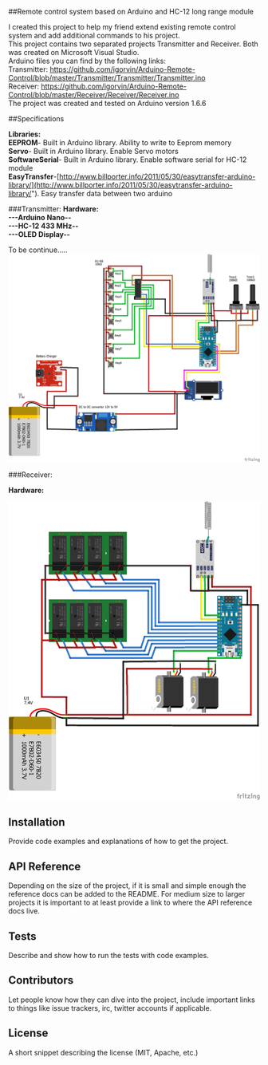 
##Remote control system based on Arduino and HC-12 long range module

I created this project to help my friend extend existing remote control system and add additional commands to his project.<br />
This project contains two separated projects Transmitter and Receiver.
Both was created on Microsoft Visual Studio.<br />
Arduino files you can find by the following links:<br />
Transmitter: https://github.com/igorvin/Arduino-Remote-Control/blob/master/Transmitter/Transmitter/Transmitter.ino<br />
Receiver: https://github.com/igorvin/Arduino-Remote-Control/blob/master/Receiver/Receiver/Receiver.ino<br />
The project was created and tested on Arduino version 1.6.6<br />

##Specifications

**Libraries:**<br />
		**EEPROM**- Built in Arduino library. Ability to write to Eeprom memory<br />
		**Servo**-  Built in Arduino library. Enable Servo motors<br />
		**SoftwareSerial**- Built in Arduino library. Enable software serial for HC-12 module<br />
		**EasyTransfer**-[http://www.billporter.info/2011/05/30/easytransfer-arduino-library/](http://www.billporter.info/2011/05/30/easytransfer-arduino-library/"). Easy transfer data between two arduino
		

###Transmitter:
**Hardware:**<br />
**---Arduino Nano--**<br />
**---HC-12 433 MHz--**<br />
**---OLED Display--**<br />

To be continue.....
![alt tag](https://github.com/igorvin/Arduino-Remote-Control/blob/master/Fritzing/Transmitter.png)

###Receiver:

**Hardware:**<br />

![alt tag](https://github.com/igorvin/Arduino-Remote-Control/blob/master/Fritzing/Receiver.png)



## Installation

Provide code examples and explanations of how to get the project.

## API Reference

Depending on the size of the project, if it is small and simple enough the reference docs can be added to the README. For medium size to larger projects it is important to at least provide a link to where the API reference docs live.

## Tests

Describe and show how to run the tests with code examples.

## Contributors

Let people know how they can dive into the project, include important links to things like issue trackers, irc, twitter accounts if applicable.

## License

A short snippet describing the license (MIT, Apache, etc.)